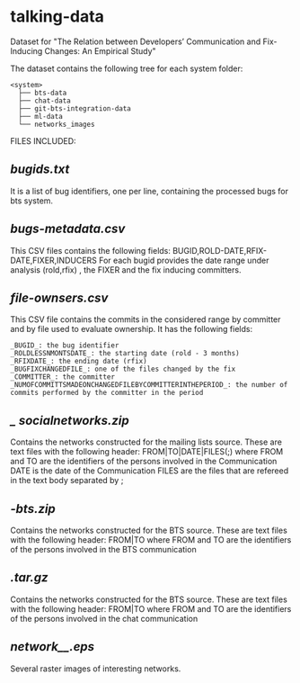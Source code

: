# talking-data
Dataset for "The Relation between Developers’ Communication and Fix-Inducing Changes: An Empirical Study"

The dataset contains the following tree for each system folder:
```
<system>
  ├── bts-data
  ├── chat-data   
  ├── git-bts-integration-data
  ├── ml-data
  └── networks_images
```
FILES INCLUDED:

*bugids.txt*       
------------
It is a list of bug identifiers, one per line, containing the processed bugs for bts system.

*bugs-metadata.csv*
------------------
This CSV files contains the following fields:
BUGID,ROLD-DATE,RFIX-DATE,FIXER,INDUCERS
For each bugid provides the date range under analysis (rold,rfix) , the FIXER
and the fix inducing committers.

*file-ownsers.csv*
------------------
This CSV file contains the commits in the considered range by committer and by file
used to evaluate ownership. It has the following fields:
```
_BUGID_: the bug identifier
_ROLDLESSNMONTSDATE_: the starting date (rold - 3 months)
_RFIXDATE_: the ending date (rfix)
_BUGFIXCHANGEDFILE_: one of the files changed by the fix
_COMMITTER_: the committer
_NUMOFCOMMITTSMADEONCHANGEDFILEBYCOMMITTERINTHEPERIOD_: the number of commits performed by the committer in the period
```

*<system> _ socialnetworks.zip*
------------------------------
Contains the networks constructed for the mailing lists source.
These are text files with the following header:
FROM|TO|DATE|FILES(;)
where
FROM and TO are the identifiers of the persons involved in the Communication
DATE is the date of the Communication
FILES are the files that are refereed in the text body separated by ;

*<system>-bts.zip*
------------------
Contains the networks constructed for the BTS source.
These are text files with the following header:
FROM|TO
where
FROM and TO are the identifiers of the persons involved in the BTS communication

*<network>.tar.gz*
------------------
Contains the networks constructed for the BTS source.
These are text files with the following header:
FROM|TO
where
FROM and TO are the identifiers of the persons involved in the chat communication

*network_<system>_<bugids>.eps*
----------------------------------
Several raster images of interesting networks.
